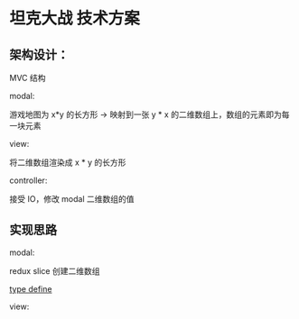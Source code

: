 # 坦克大战 技术方案

## 架构设计：

MVC 结构

modal:

游戏地图为 x*y 的长方形 -> 映射到一张 y * x 的二维数组上，数组的元素即为每一块元素

view:

将二维数组渲染成 x * y 的长方形

controller:

接受 IO，修改 modal 二维数组的值

## 实现思路

modal:

redux slice 创建二维数组

[type define](type.ts)

view:

